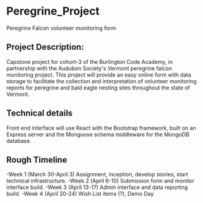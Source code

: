 # Peregrine_Project
Peregrine Falcon volunteer monitoring form

## Project Description:
Capstone project for cohort-3 of the Burlington Code Academy, in partnership with the Audubon Society's Vermont peregrine falcon monitoring project. This project will provide an easy online form with data storage to facilitate the collection and interpretation of volunteer monitoring reports for peregrine and bald eagle nesting sites throughout the state of Vermont. 

## Technical details
Front end interface will use React with the Bootstrap framework, built on an Express server and the Mongoose schema middleware for the MongoDB database. 

## Rough Timeline
-Week 1 (March 30-April 3) 
  	Assignment, inception, develop stories, start technical infrastructure.
-Week 2 (April 6-10)
	Submission form and monitor interface build. 
-Week 3 (April 13-17)
	Admin interface and data reporting build. 
-Week 4 (April 20-24)
	Wish List items (?), Demo Day

